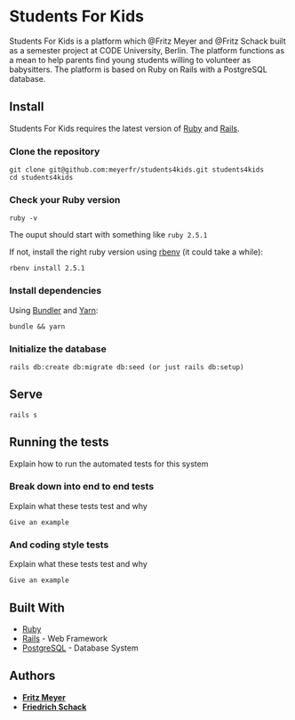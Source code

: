 # Students For Kids
Students For Kids is a platform which @Fritz Meyer and @Fritz Schack built as a semester project at CODE University, Berlin. The platform functions as a mean to help parents find young students willing to volunteer as babysitters. The platform is based on Ruby on Rails with a PostgreSQL database.

## Install
Students For Kids requires the latest version of [Ruby](https://www.ruby-lang.org/en/) and [Rails](https://rubyonrails.org/).

### Clone the repository

```shell
git clone git@github.com:meyerfr/students4kids.git students4kids
cd students4kids
```

### Check your Ruby version

```shell
ruby -v
```

The ouput should start with something like `ruby 2.5.1`

If not, install the right ruby version using [rbenv](https://github.com/rbenv/rbenv) (it could take a while):

```shell
rbenv install 2.5.1
```

### Install dependencies

Using [Bundler](https://github.com/bundler/bundler) and [Yarn](https://github.com/yarnpkg/yarn):

```shell
bundle && yarn
```

### Initialize the database

```shell
rails db:create db:migrate db:seed (or just rails db:setup)
```

## Serve

```shell
rails s
```

## Running the tests

Explain how to run the automated tests for this system

### Break down into end to end tests

Explain what these tests test and why

```
Give an example
```

### And coding style tests

Explain what these tests test and why

```
Give an example
```

## Built With

* [Ruby](https://www.ruby-lang.org/en/)
* [Rails](https://rubyonrails.org/) - Web Framework
* [PostgreSQL](https://postgesql.org) - Database System

## Authors

* **[Fritz Meyer](https://github.com/meyerfr)**
* **[Friedrich Schack](https://github.com/fritzschack)**
